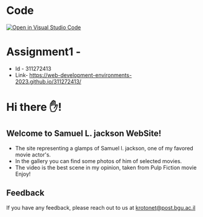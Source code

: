 # Code
[![Open in Visual Studio Code](https://classroom.github.com/assets/open-in-vscode-c66648af7eb3fe8bc4f294546bfd86ef473780cde1dea487d3c4ff354943c9ae.svg)](https://classroom.github.com/online_ide?assignment_repo_id=10581958&assignment_repo_type=AssignmentRepo)


# Assignment1 - 
* Id - 311272413
* Link- https://web-development-environments-2023.github.io/311272413/




# Hi there ✋!
## Welcome to Samuel L. jackson WebSite!
- The site representing a glamps of Samuel l. jackson, one of my favored movie actor's.
- In the gallery you can find some photos of him of selected movies.
- The video is the best scene in my opinion, taken from Pulp Fiction movie Enjoy!

## Feedback
If you have any feedback, please reach out to us at krotonet@post.bgu.ac.il

